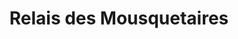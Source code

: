 ---
title: "Relais des Mousquetaires"
url: /rouffiac-daude/relais-des-mousquetaires/
shop: commodité
---